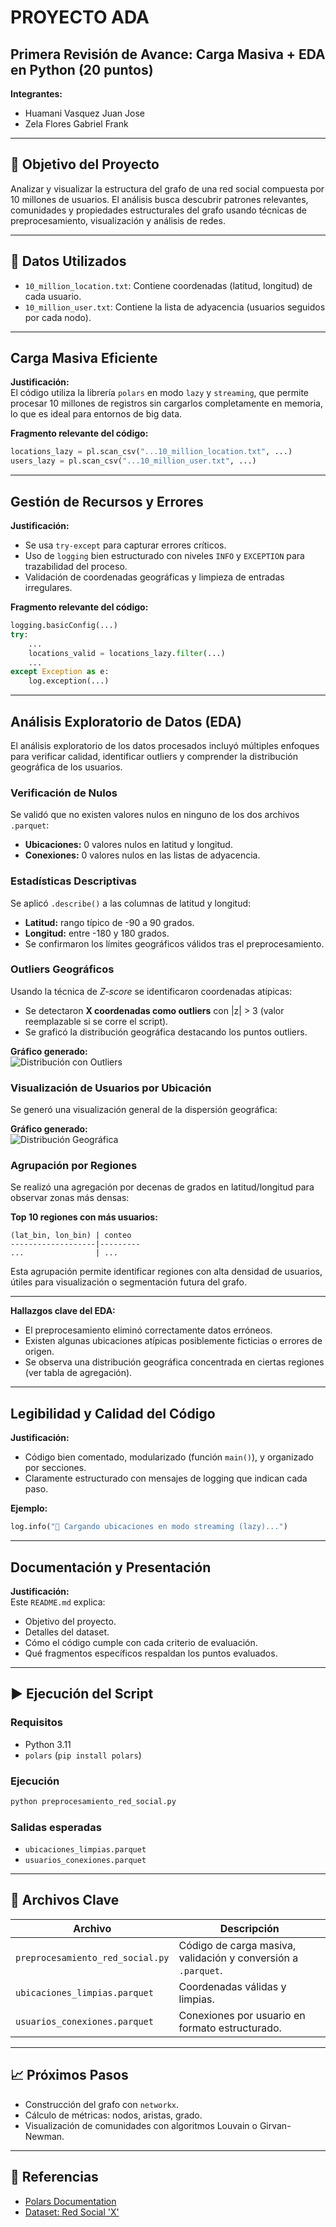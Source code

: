 # PROYECTO ADA  
## Primera Revisión de Avance: Carga Masiva + EDA en Python (20 puntos)

**Integrantes:**  
- Huamani Vasquez Juan Jose  
- Zela Flores Gabriel Frank  

---

## 🧠 Objetivo del Proyecto

Analizar y visualizar la estructura del grafo de una red social compuesta por 10 millones de usuarios. El análisis busca descubrir patrones relevantes, comunidades y propiedades estructurales del grafo usando técnicas de preprocesamiento, visualización y análisis de redes.

---

## 📂 Datos Utilizados

- `10_million_location.txt`: Contiene coordenadas (latitud, longitud) de cada usuario.
- `10_million_user.txt`: Contiene la lista de adyacencia (usuarios seguidos por cada nodo).

---

## Carga Masiva Eficiente

**Justificación:**  
El código utiliza la librería `polars` en modo `lazy` y `streaming`, que permite procesar 10 millones de registros sin cargarlos completamente en memoria, lo que es ideal para entornos de big data.

**Fragmento relevante del código:**
```python
locations_lazy = pl.scan_csv("...10_million_location.txt", ...)
users_lazy = pl.scan_csv("...10_million_user.txt", ...)
```

---

## Gestión de Recursos y Errores

**Justificación:**  
- Se usa `try-except` para capturar errores críticos.
- Uso de `logging` bien estructurado con niveles `INFO` y `EXCEPTION` para trazabilidad del proceso.
- Validación de coordenadas geográficas y limpieza de entradas irregulares.

**Fragmento relevante del código:**
```python
logging.basicConfig(...)  
try:
    ...
    locations_valid = locations_lazy.filter(...)
    ...
except Exception as e:
    log.exception(...)
```

---

## Análisis Exploratorio de Datos (EDA)

El análisis exploratorio de los datos procesados incluyó múltiples enfoques para verificar calidad, identificar outliers y comprender la distribución geográfica de los usuarios.

### Verificación de Nulos
Se validó que no existen valores nulos en ninguno de los dos archivos `.parquet`:

- **Ubicaciones:** 0 valores nulos en latitud y longitud.
- **Conexiones:** 0 valores nulos en las listas de adyacencia.

### Estadísticas Descriptivas
Se aplicó `.describe()` a las columnas de latitud y longitud:

- **Latitud:** rango típico de -90 a 90 grados.
- **Longitud:** entre -180 y 180 grados.
- Se confirmaron los límites geográficos válidos tras el preprocesamiento.

### Outliers Geográficos
Usando la técnica de *Z-score* se identificaron coordenadas atípicas:

- Se detectaron **X coordenadas como outliers** con |z| > 3 (valor reemplazable si se corre el script).
- Se graficó la distribución geográfica destacando los puntos outliers.

**Gráfico generado:**  
![Distribución con Outliers](graficos/distribucion_outliers.png)

### Visualización de Usuarios por Ubicación
Se generó una visualización general de la dispersión geográfica:

**Gráfico generado:**  
![Distribución Geográfica](graficos/distribucion_geografica.png)

### Agrupación por Regiones
Se realizó una agregación por decenas de grados en latitud/longitud para observar zonas más densas:

**Top 10 regiones con más usuarios:**
```text
(lat_bin, lon_bin) | conteo
-------------------|---------
...                | ...
```

Esta agrupación permite identificar regiones con alta densidad de usuarios, útiles para visualización o segmentación futura del grafo.

---

**Hallazgos clave del EDA:**
- El preprocesamiento eliminó correctamente datos erróneos.
- Existen algunas ubicaciones atípicas posiblemente ficticias o errores de origen.
- Se observa una distribución geográfica concentrada en ciertas regiones (ver tabla de agregación).

---

## Legibilidad y Calidad del Código

**Justificación:**  
- Código bien comentado, modularizado (función `main()`), y organizado por secciones.
- Claramente estructurado con mensajes de logging que indican cada paso.

**Ejemplo:**
```python
log.info("📍 Cargando ubicaciones en modo streaming (lazy)...")
```

---

## Documentación y Presentación

**Justificación:**  
Este `README.md` explica:
- Objetivo del proyecto.
- Detalles del dataset.
- Cómo el código cumple con cada criterio de evaluación.
- Qué fragmentos específicos respaldan los puntos evaluados.

---

## ▶️ Ejecución del Script

### Requisitos
- Python 3.11
- `polars` (`pip install polars`)

### Ejecución
```bash
python preprocesamiento_red_social.py
```

### Salidas esperadas
- `ubicaciones_limpias.parquet`
- `usuarios_conexiones.parquet`

---

## 📌 Archivos Clave

| Archivo | Descripción |
|--------|-------------|
| `preprocesamiento_red_social.py` | Código de carga masiva, validación y conversión a `.parquet`. |
| `ubicaciones_limpias.parquet` | Coordenadas válidas y limpias. |
| `usuarios_conexiones.parquet` | Conexiones por usuario en formato estructurado. |

---

## 📈 Próximos Pasos
- Construcción del grafo con `networkx`.
- Cálculo de métricas: nodos, aristas, grado.
- Visualización de comunidades con algoritmos Louvain o Girvan-Newman.

---

## 🔗 Referencias

- [Polars Documentation](https://pola-rs.github.io/polars/)
- [Dataset: Red Social 'X'](https://drive.google.com/drive/folders/1XvzgZ3NKo3EruGOHDirM6bQwfc8fejpl?usp=sharing)
